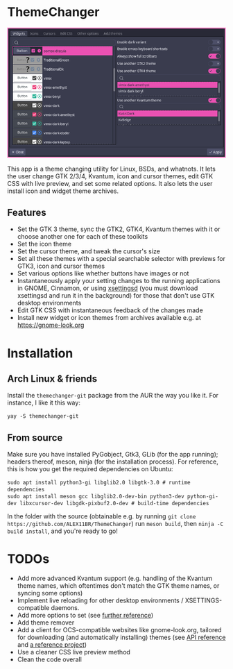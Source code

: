 # ThemeChanger
![A screenshot of our lovely ThemeChanger](screenshot1.png)

This app is a theme changing utility for Linux, BSDs, and whatnots.
It lets the user change GTK 2/3/4, Kvantum, icon and cursor themes, edit GTK CSS with live preview, and set some related options.
It also lets the user install icon and widget theme archives.

## Features
- Set the GTK 3 theme, sync the GTK2, GTK4, Kvantum themes with it or choose another one for each of these toolkits
- Set the icon theme
- Set the cursor theme, and tweak the cursor's size
- Set all these themes with a special searchable selector with previews for GTK3, icon and cursor themes
- Set various options like whether buttons have images or not
- Instantaneously apply your setting changes to the running applications in GNOME, Cinnamon, or using [xsettingsd](https://github.com/derat/xsettingsd) (you must download xsettingsd and run it in the background) for those that don't use GTK desktop environments
- Edit GTK CSS with instantaneous feedback of the changes made
- Install new widget or icon themes from archives available e.g. at https://gnome-look.org

# Installation
## Arch Linux & friends
Install the `themechanger-git` package from the AUR the way you like it. For instance, I like it this way:
```
yay -S themechanger-git
```
## From source
Make sure you have installed PyGobject, Gtk3, GLib (for the app running); headers thereof, meson, ninja (for the installation process). For reference, this is how you get the required dependencies on Ubuntu:
```
sudo apt install python3-gi libglib2.0 libgtk-3.0 # runtime dependencies
sudo apt install meson gcc libglib2.0-dev-bin python3-dev python-gi-dev libxcursor-dev libgdk-pixbuf2.0-dev # build-time dependencies
```

In the folder with the source (obtainable e.g. by running `git clone https://github.com/ALEX11BR/ThemeChanger`) run `meson build`, then `ninja -C build install`, and you're ready to go!

# TODOs
- Add more advanced Kvantum support (e.g. handling of the Kvantum theme names, which oftentimes don't match the GTK theme names, or syncing some options)
- Implement live reloading for other desktop environments / XSETTINGS-compatible daemons.
- Add more options to set (see [further reference](https://developer.gnome.org/gtk3/stable/GtkSettings.html))
- Add theme remover
- Add a client for OCS-compatible websites like gnome-look.org, tailored for downloading (and automatically installing) themes (see [API reference]() and [a reference project](https://www.opencode.net/dfn2/pling-store-development))
- Use a cleaner CSS live preview method
- Clean the code overall
